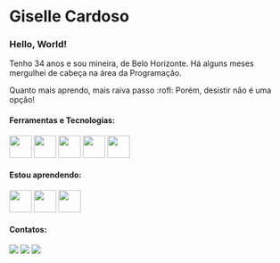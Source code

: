 <div>
<h1> Giselle Cardoso</h1>
<h3> Hello, World!</h3>
<p>Tenho 34 anos e sou mineira, de Belo Horizonte. Há alguns meses mergulhei de cabeça na área da Programação.</p>
<p>Quanto mais aprendo, mais raiva passo :rofl:	 Porém, desistir não é uma opção!</p>
	
	
<h4>Ferramentas e Tecnologias:</h4>
<img src="https://cdn.jsdelivr.net/gh/devicons/devicon/icons/html5/html5-original-wordmark.svg" "width="40" height="40"/>
<img src="https://cdn.jsdelivr.net/gh/devicons/devicon/icons/javascript/javascript-original.svg"width="40" height="40"/>
<img src="https://cdn.jsdelivr.net/gh/devicons/devicon/icons/css3/css3-original-wordmark.svg""width="40" height="40"/>
<img src="https://cdn.jsdelivr.net/gh/devicons/devicon/icons/git/git-original.svg""width="40" height="40"/>
<img src="https://cdn.jsdelivr.net/gh/devicons/devicon/icons/github/github-original.svg""width="40" height="40"/>
          
          
<h4> Estou aprendendo:</h4>
<img src="https://cdn.jsdelivr.net/gh/devicons/devicon/icons/angularjs/angularjs-original.svg" "width="40" height="40"/>
<img src="https://cdn.jsdelivr.net/gh/devicons/devicon/icons/ionic/ionic-original.svg" "width="40" height="40"/>     
<img src="https://cdn.jsdelivr.net/gh/devicons/devicon/icons/android/android-original.svg" "width="40" height="40" />
																																																									
																																																									

<div>
<h4> Contatos:</h4>
<a href="  https://instagram.com/giselle.cp?igshid=MjEwN2IyYWYwYw=="target="_blank"><img src="https://img.shields.io/badge/-Instagram-%23E4405F?style=for-the-badge&logo=instagram&logoColor=white" target="_blank"></a>
<a href="mailto:gisellecp.tech@gmail.com"><img src="https://img.shields.io/badge/Gmail-D14836?style=for-the-badge&logo=gmail&logoColor=white" target="_blank"></a>
<a href="https://www.linkedin.com/in/giselle-cardoso-90a333256"target="_blank"><img src="https://img.shields.io/badge/-LinkedIn-%230077B5?style=for-the-badge&logo=linkedin&logoColor=white" target="_blank"></a>   
</div>          
          
</div>

<!---
GiselleCP/GiselleCP is a ✨ special ✨ repository because its `README.md` (this file) appears on your GitHub profile.
You can click the Preview link to take a look at your changes.
--->

